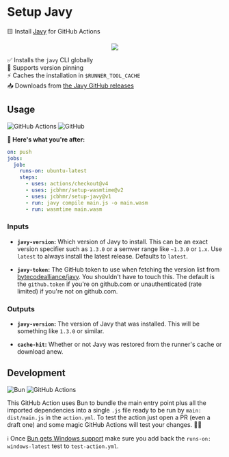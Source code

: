 # Setup Javy

🟨 Install [Javy](https://github.com/bytecodealliance/javy) for GitHub Actions

<p align=center>
  <img src="https://github.com/jcbhmr/setup-javy/assets/61068799/b37a4547-7fdc-4087-a329-cbc133c26c7c">
</p>

✅ Installs the `javy` CLI globally \
📌 Supports version pinning \
⚡ Caches the installation in `$RUNNER_TOOL_CACHE` \
📥 Downloads from [the Javy GitHub releases](https://github.com/bytecodealliance/javy/releases)

## Usage

![GitHub Actions](https://img.shields.io/static/v1?style=for-the-badge&message=GitHub+Actions&color=2088FF&logo=GitHub+Actions&logoColor=FFFFFF&label=)
![GitHub](https://img.shields.io/static/v1?style=for-the-badge&message=GitHub&color=181717&logo=GitHub&logoColor=FFFFFF&label=)

**🚀 Here's what you're after:**

```yml
on: push
jobs:
  job:
    runs-on: ubuntu-latest
    steps:
      - uses: actions/checkout@v4
      - uses: jcbhmr/setup-wasmtime@v2
      - uses: jcbhmr/setup-javy@v1
      - run: javy compile main.js -o main.wasm
      - run: wasmtime main.wasm
```

### Inputs

- **`javy-version`:** Which version of Javy to install. This can be an exact version specifier such as `1.3.0` or a semver range like `~1.3.0` or `1.x`. Use `latest` to always install the latest release. Defaults to `latest`.

- **`javy-token`:** The GitHub token to use when fetching the version list from [bytecodealliance/javy](https://github.com/bytecodealliance/javy/releases). You shouldn't have to touch this. The default is the `github.token` if you're on github.com or unauthenticated (rate limited) if you're not on github.com.

### Outputs

- **`javy-version`:** The version of Javy that was installed. This will be something like `1.3.0` or similar.

- **`cache-hit`:** Whether or not Javy was restored from the runner's cache or download anew.

## Development

![Bun](https://img.shields.io/static/v1?style=for-the-badge&message=Bun&color=000000&logo=Bun&logoColor=FFFFFF&label=)
![GitHub Actions](https://img.shields.io/static/v1?style=for-the-badge&message=GitHub+Actions&color=2088FF&logo=GitHub+Actions&logoColor=FFFFFF&label=)

This GitHub Action uses Bun to bundle the main entry point plus all the imported dependencies into a single `.js` file ready to be run by `main: dist/main.js` in the `action.yml`. To test the action just open a PR (even a draft one) and some magic GitHub Actions will test your changes. 🧙‍♂️

ℹ Once [Bun gets Windows support](https://github.com/oven-sh/bun/issues/43) make sure you add back the `runs-on: windows-latest` test to `test-action.yml`.

